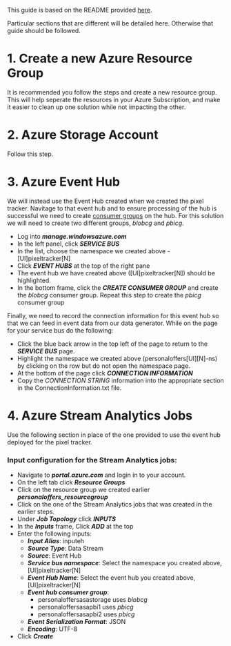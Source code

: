This guide is based on the README provided [here](https://github.com/Azure/cortana-intelligence-personalized-offers-retail/blob/master/Technical%20Deployment%20Guide/README.md).

Particular sections that are different will be detailed here. Otherwise that guide should be followed. 

# 1. Create a new Azure Resource Group
It is recommended you follow the steps and create a new resource group. This will help seperate the resources in your Azure Subscription, and make it easier to clean up one solution while not impacting the other. 

# 2. Azure Storage Account
Follow this step.

# 3. Azure Event Hub
We will instead use the Event Hub created when we created the pixel tracker. Navitage to that event hub and to ensure processing of the hub is successful 
we need to create [consumer groups](https://azure.microsoft.com/en-us/documentation/articles/event-hubs-programming-guide/#event-consumers) on the hub. 
For this solution we will need to create two different groups, *blobcg* and *pbicg*. 

-	Log into ***manage.windowsazure.com***
-	In the left panel, click ***SERVICE BUS***
-	In the list, choose the namespace we created above - [UI]pixeltracker[N]
-	Click ***EVENT HUBS*** at the top of the right pane
-	The event hub we have created above ([UI]pixeltracker[N]) should be highlighted. 
-   In the bottom frame, click the ***CREATE CONSUMER GROUP*** and create the *blobcg* consumer group. 
Repeat this step to create the *pbicg* consumer group

Finally, we need to record the connection information for this event hub so that we can feed in
 event data from our data generator. While on the page for your service bus do the following: 

- 	Click the blue back arrow in the top left of the page to return to the ***SERVICE BUS*** page.
-	Highlight the namespace we created above (personaloffers[UI][N]-ns) by clicking on the row but do not open the namespace page.
-	At the bottom of the page click ***CONNECTION INFORMATION***
-	Copy the *CONNECTION STRING* information into the appropriate section in the ConnectionInformation.txt file.

# 4. Azure Stream Analytics Jobs
Use the following section in place of the one provided to use the event hub deployed for the pixel tracker. 

### Input configuration for the Stream Analytics jobs:
-	Navigate to ***portal.azure.com*** and login in to your account.
-	On the left tab click ***Resource Groups***
-	Click on the resource group we created earlier ***personaloffers_resourcegroup*** 
-	Click on the one of the Stream Analytics jobs that was created in the earlier steps.
-	Under ***Job Topology*** click ***INPUTS***
-	In the ***Inputs*** frame, Click ***ADD*** at the top
-	Enter the following inputs:
	- ***Input Alias***: inputeh
	- ***Source Type***: Data Stream
	- ***Source***: Event Hub
	- ***Service bus namespace***: Select the namespace you created above, [UI]pixeltracker[N]
	- ***Event Hub Name***: Select the event hub you created above, [UI]pixeltracker[N]
	- ***Event hub consumer group***:
		- personaloffersasastorage uses *blobcg*
		- personaloffersasapbi1 uses *pbicg*
		- personaloffersasapbi2 uses *pbicg*
	- ***Event Serialization Format***: JSON
	- ***Encoding***: UTF-8
- Click ***Create***
